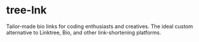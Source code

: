 # tree-lnk
Tailor-made bio links for coding enthusiasts and creatives. The ideal custom alternative to Linktree, Bio, and other link-shortening platforms.

